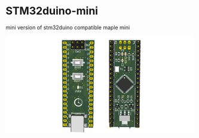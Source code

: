 # STM32duino-mini
mini version of stm32duino compatible maple mini

![stm32duino-mini](Hardware/STM32-Mini.jpg)

